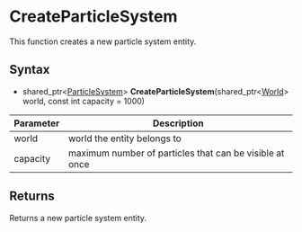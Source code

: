 # CreateParticleSystem

This function creates a new particle system entity.

## Syntax

- shared_ptr<[ParticleSystem](ParticleSystem.md)\> **CreateParticleSystem**(shared_ptr<[World](World.md)\> world, const int capacity = 1000)

| Parameter | Description |
|---|---|
| world | world the entity belongs to |
| capacity | maximum number of particles that can be visible at once |

## Returns

Returns a new particle system entity.
